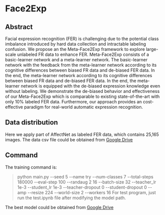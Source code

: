 # Face2Exp
## Abstract
Facial expression recognition (FER) is challenging due to the potential class imbalance introduced by hard data collection and intractable labeling confusion.  We propose an the Meta-Face2Exp framework to explore large-scale unlabeled FR data to enhance FER.  Meta-Face2Exp consists of a basic-learner network and a meta-learner network. The basic-learner network with the feedback from the meta-learner network according to its cognitive differences between biased FR data and de-biased FER data. In the end, the meta-learner network according to its cognitive differences between biased FR data and de-biased FER data. In the end, the meta-learner network is equipped with the de-biased expression knowledge even without labeling. We demonstrate the de-biased behavior and effectiveness of our Meta-Face2Exp which is comparable to existing state-of-the-art with only 10% labeled FER data. Furthermore, our approach provides an cost-effective paradigm for real-world automatic expression recognition.
## Data distribution
Here we apply part of AffectNet as labeled FER data, which contains 25,165 images. The data csv file could be obtained from [Google Drive](https://drive.google.com/file/d/1FnZMBtiSiWrCX4lt7xav14GXAoGUpMQZ/view?usp=sharing) 
## Command
The training command is:
> python main.py --seed 5 --name try --num-classes 7 --total-steps 180000 --eval-step 100 --randaug 2 16 --batch-size 32 --teacher_lr 1e-3 --student_lr 1e-3 --teacher-dropout 0 --student-dropout 0 --amp --resize 224 --world-size 2 --workers 16
For test program, just run the test.ipynb file after modifying the model path.

The best model could be obtained from [Google Drive](https://drive.google.com/file/d/116e1WILkG4RKjwol5OyczaROYsKja9CP/view?usp=sharing)
